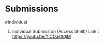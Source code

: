 # Submissions
#Individual
1. Individual Submission (Access Shell)/ Link : https://youtu.be/YlCDJettdjM
